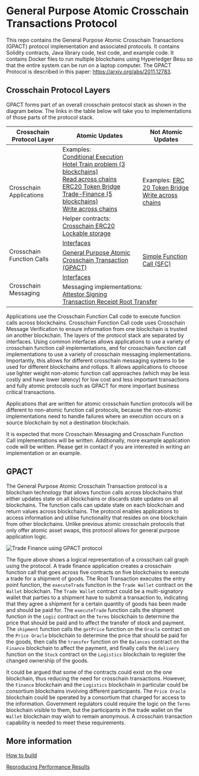 # General Purpose Atomic Crosschain Transactions Protocol

This repo contains the General Purpose Atomic Crosschain Transactions (GPACT) 
protocol implementation and associated protocols. It contains Solidity contracts, Java library
code, test code, and example code. It contains Docker files to run multiple blockchains using 
Hyperledger Besu so that the entire system can be run on a laptop computer. 
The GPACT Protocol is described in this paper: https://arxiv.org/abs/2011.12783.

## Crosschain Protocol Layers
GPACT forms part of an overall crosschain protocol stack as shown in the diagram below.
The links in the table below will take you to implementations of those parts 
of the protocol stack.

<table>
<thead>
<tr>
  <th>Crosschain Protocol Layer</th>
  <th>Atomic Updates</th>
  <th>Not Atomic Updates</th>
</tr>
</thead>
<tbody>
<tr>
  <td rowspan=2>Crosschain Applications</td>
  <td>Examples: <br>
    <a href="https://github.com/ConsenSys/gpact/tree/main/application/gpact-examples/conditional">Conditional Execution</a><br>
    <a href="https://github.com/ConsenSys/gpact/tree/main/application/gpact-examples/hotel-train">Hotel Train problem (3 blockchains)</a><br>
    <a href="https://github.com/ConsenSys/gpact/tree/main/application/gpact-examples/read">Read across chains</a><br>
    <a href="https://github.com/ConsenSys/gpact/tree/main/application/gpact-examples/tokenbridge">ERC20 Token Bridge</a><br>
    <a href="https://github.com/ConsenSys/gpact/tree/main/application/gpact-examples/trade">Trade-Finance (5 blockchains)</a><br>
    <a href="https://github.com/ConsenSys/gpact/tree/main/application/gpact-examples/write">Write across chains</a><br>
  </td>
  <td rowspan="2">Examples:
    <a href="https://github.com/ConsenSys/gpact/tree/main/application/sfc-examples/tokenbridge">ERC 20 Token Bridge</a><br>
    <a href="https://github.com/ConsenSys/gpact/tree/main/application/sfc-examples/write">Write across chains</a><br>
  </td>
</tr>
<tr>
  <td>Helper contracts:<br>
    <a href="https://github.com/ConsenSys/gpact/tree/main/application/appcontracts/erc20">Crosschain ERC20</a><br>
    <a href="https://github.com/ConsenSys/gpact/tree/main/application/appcontracts/erc20">Lockable storage</a><br>
  </td>
</tr>
<tr>
  <td rowspan="2">Crosschain Function Calls</td>
  <td colspan=2>
    <a href="https://github.com/ConsenSys/gpact/tree/main/functioncall/interface">Interfaces</a><br>
  </td>
</tr>
<tr>
  <td>
    <a href="https://github.com/ConsenSys/gpact/tree/main/functioncall/gpact">General Purpose Atomic Crosschain Transaction (GPACT)</a><br>
  </td>
  <td>
    <a href="https://github.com/ConsenSys/gpact/tree/main/functioncall/sfc">Simple Function Call (SFC)</a><br>
  </td>
</tr>
<tr>
  <td rowspan="2">Crosschain Messaging</td>
  <td colspan=2>
    <a href="https://github.com/ConsenSys/gpact/tree/main/messaging/interface">Interfaces</a><br>
  </td>
</tr>
<tr>
  <td colspan=2>
    Messaging implementations:<br>
    <a href="https://github.com/ConsenSys/gpact/tree/main/messaging/attestor-sign">Attestor Signing</a><br>
    <a href="https://github.com/ConsenSys/gpact/tree/main/messaging/txroot-transfer">Transaction Receipt Root Transfer</a><br>
  </td>
</tr>
</tbody>
</table>


Applications use the Crosschain Function Call code to execute function calls across blockchains.
Crosschain Function Call code uses Crosschain Message Verification to ensure information from
one blockchain is trusted on another blockchain. The layers of the protocol stack are separated
by interfaces. Using common interfaces allows applications to use a variety of crosschain 
function call implementations, and for crosschain function call implementations to use a variety
of crosschain messaging implementations. Importantly, this allows for different
crosschain messaging systems to be used for different blockchains and rollups. It
allows applications to choose use lighter weight non-atomic function call approaches 
(which may be less costly and have lower latency) for low cost and less important transactions
and fully atomic protocols such as GPACT for more important business critical transactions.

Applications that are written for atomic crosschain function protocols will 
be different to non-atomic function call protocols, because the non-atomic
implementations need to handle failures where an execution occurs on a source
blockchain by not a destination blockchain. 

It is expected that more Crosschain Messaging and Crosschain Function Call
implementations will be written. Additionally, more example 
application code will be written. Please get in contact if you are interested
in writing an implementation or an example.

## GPACT

The General Purpose Atomic Crosschain Transaction protocol is a blockchain technology
that allows function calls across blockchains that either updates state on all 
blockchains or discards state updates on all blockchains. The function calls can 
update state on each blockchain and return values across blockchains. The protocol 
enables applications to access information and utilise functionality that resides 
on one blockchain from other blockchains. Unlike previous atomic crosschain protocols 
that only offer atomic asset swaps, this protocol allows for general purpose application logic.


![Trade Finance using GPACT protocol](https://raw.githubusercontent.com/ConsenSys/gpact/master/doc/images/trade.png "Trade Finance using GPACT protocol")

The figure above shows a logical representation of a crosschain call graph using the protocol. 
A trade finance application creates a crosschain function 
call that goes across five contracts on five blockchains to execute a trade for a shipment of goods. 
The Root Transaction executes the entry point function, the `executeTrade` function in the 
`Trade Wallet` contract on the `Wallet` blockchain. The `Trade Wallet` contract could be a 
multi-signatory wallet that parties to a shipment have to submit a transaction to, indicating that they agree 
a shipment for a certain quantity of goods has been made and should be paid for. The 
`executeTrade` function calls the shipment function in the `Logic` contract on the `Terms` blockchain 
to determine the price that should be paid and to affect the transfer of stock and payment. The 
`shipment` function calls the `getPrice` function on the `Oracle` contract on the `Price Oracle` 
blockchain to determine the price that should be paid for the goods, then calls the `transfer` 
function on the `Balances` contract on the `Finance` blockchain to affect the payment, and finally 
calls the `delivery` function on the `Stock` contract on the `Logistics` blockchain to register the 
changed ownership of the goods.

It could be argued that some of the contracts could exist on the one blockchain, thus reducing 
the need for crosschain transactions. However, the `Finance` blockchain and the `Logistics` 
blockchain in particular could be consortium blockchains involving different participants. 
The `Price Oracle` blockchain could be operated by a consortium that charged for access to the 
information. Government regulators could require the logic on the `Terms` blockchain visible to
them, but the participants in the trade wallet on the `Wallet` blockchain may wish to remain 
anonymous. A crosschain transaction capability is needed to meet these requirements.


## More information
[How to build](https://github.com/ConsenSys/gpact/blob/master/doc/build.md)

[Reproducing Performance Results](https://github.com/ConsenSys/gpact/blob/master/doc/perf.md)






